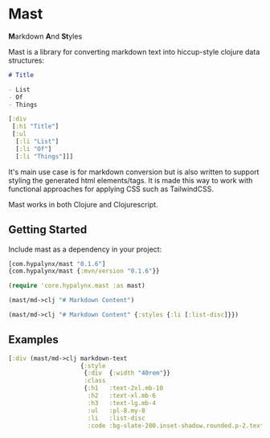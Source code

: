 # Mast

**M**arkdown **A**nd **St**yles

Mast is a library for converting markdown text into hiccup-style clojure data structures:

```markdown
# Title

- List
- Of
- Things
```

```clojure
[:div
 [:h1 "Title"]
 [:ul
  [:li "List"]
  [:li "Of"]
  [:li "Things"]]]
```

It's main use case is for markdown conversion but is also written to support styling the generated
html elements/tags. It is made this way to work with functional approaches for applying CSS such as
TailwindCSS.

Mast works in both Clojure and Clojurescript.

## Getting Started

Include mast as a dependency in your project: 
```clojure
[com.hypalynx/mast "0.1.6"]
{com.hypalynx/mast {:mvn/version "0.1.6"}}
```

```clojure
(require 'core.hypalynx.mast :as mast)

(mast/md->clj "# Markdown Content")

(mast/md->clj "# Markdown Content" {:styles {:li [:list-disc]}})
```

## Examples

```clojure
[:div (mast/md->clj markdown-text
                    {:style
                     {:div  {:width "40rem"}}
                     :class
                     {:h1   :text-2xl.mb-10
                      :h2   :text-xl.mb-6
                      :h3   :text-lg.mb-4
                      :ul   :pl-8.my-8
                      :li   :list-disc
                      :code :bg-slate-200.inset-shadow.rounded.p-2.text-sm}})]
```
